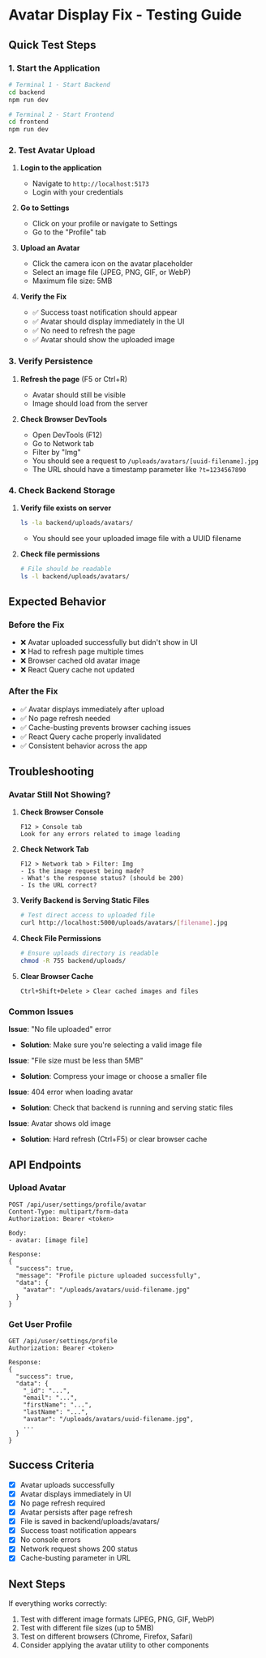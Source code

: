 # Avatar Display Fix - Testing Guide

## Quick Test Steps

### 1. Start the Application
```bash
# Terminal 1 - Start Backend
cd backend
npm run dev

# Terminal 2 - Start Frontend
cd frontend
npm run dev
```

### 2. Test Avatar Upload

1. **Login to the application**
   - Navigate to `http://localhost:5173`
   - Login with your credentials

2. **Go to Settings**
   - Click on your profile or navigate to Settings
   - Go to the "Profile" tab

3. **Upload an Avatar**
   - Click the camera icon on the avatar placeholder
   - Select an image file (JPEG, PNG, GIF, or WebP)
   - Maximum file size: 5MB

4. **Verify the Fix**
   - ✅ Success toast notification should appear
   - ✅ Avatar should display immediately in the UI
   - ✅ No need to refresh the page
   - ✅ Avatar should show the uploaded image

### 3. Verify Persistence

1. **Refresh the page** (F5 or Ctrl+R)
   - Avatar should still be visible
   - Image should load from the server

2. **Check Browser DevTools**
   - Open DevTools (F12)
   - Go to Network tab
   - Filter by "Img"
   - You should see a request to `/uploads/avatars/[uuid-filename].jpg`
   - The URL should have a timestamp parameter like `?t=1234567890`

### 4. Check Backend Storage

1. **Verify file exists on server**
   ```bash
   ls -la backend/uploads/avatars/
   ```
   - You should see your uploaded image file with a UUID filename

2. **Check file permissions**
   ```bash
   # File should be readable
   ls -l backend/uploads/avatars/
   ```

## Expected Behavior

### Before the Fix
- ❌ Avatar uploaded successfully but didn't show in UI
- ❌ Had to refresh page multiple times
- ❌ Browser cached old avatar image
- ❌ React Query cache not updated

### After the Fix
- ✅ Avatar displays immediately after upload
- ✅ No page refresh needed
- ✅ Cache-busting prevents browser caching issues
- ✅ React Query cache properly invalidated
- ✅ Consistent behavior across the app

## Troubleshooting

### Avatar Still Not Showing?

1. **Check Browser Console**
   ```
   F12 > Console tab
   Look for any errors related to image loading
   ```

2. **Check Network Tab**
   ```
   F12 > Network tab > Filter: Img
   - Is the image request being made?
   - What's the response status? (should be 200)
   - Is the URL correct?
   ```

3. **Verify Backend is Serving Static Files**
   ```bash
   # Test direct access to uploaded file
   curl http://localhost:5000/uploads/avatars/[filename].jpg
   ```

4. **Check File Permissions**
   ```bash
   # Ensure uploads directory is readable
   chmod -R 755 backend/uploads/
   ```

5. **Clear Browser Cache**
   ```
   Ctrl+Shift+Delete > Clear cached images and files
   ```

### Common Issues

**Issue**: "No file uploaded" error
- **Solution**: Make sure you're selecting a valid image file

**Issue**: "File size must be less than 5MB"
- **Solution**: Compress your image or choose a smaller file

**Issue**: 404 error when loading avatar
- **Solution**: Check that backend is running and serving static files

**Issue**: Avatar shows old image
- **Solution**: Hard refresh (Ctrl+F5) or clear browser cache

## API Endpoints

### Upload Avatar
```
POST /api/user/settings/profile/avatar
Content-Type: multipart/form-data
Authorization: Bearer <token>

Body:
- avatar: [image file]

Response:
{
  "success": true,
  "message": "Profile picture uploaded successfully",
  "data": {
    "avatar": "/uploads/avatars/uuid-filename.jpg"
  }
}
```

### Get User Profile
```
GET /api/user/settings/profile
Authorization: Bearer <token>

Response:
{
  "success": true,
  "data": {
    "_id": "...",
    "email": "...",
    "firstName": "...",
    "lastName": "...",
    "avatar": "/uploads/avatars/uuid-filename.jpg",
    ...
  }
}
```

## Success Criteria

- [x] Avatar uploads successfully
- [x] Avatar displays immediately in UI
- [x] No page refresh required
- [x] Avatar persists after page refresh
- [x] File is saved in backend/uploads/avatars/
- [x] Success toast notification appears
- [x] No console errors
- [x] Network request shows 200 status
- [x] Cache-busting parameter in URL

## Next Steps

If everything works correctly:
1. Test with different image formats (JPEG, PNG, GIF, WebP)
2. Test with different file sizes (up to 5MB)
3. Test on different browsers (Chrome, Firefox, Safari)
4. Consider applying the avatar utility to other components
